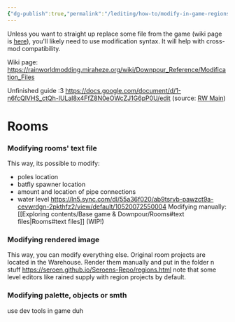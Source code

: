 ```yaml
---
{"dg-publish":true,"permalink":"/lediting/how-to/modify-in-game-regions/"}
---
```


Unless you want to straight up replace some file from the game (wiki page is [here](https://rainworldmodding.miraheze.org/wiki/Downpour_Reference/Mod_Directories#Overwriting_Files)), you'll likely need to use modification syntax. It will help with cross-mod compatibility.

Wiki page:
https://rainworldmodding.miraheze.org/wiki/Downpour_Reference/Modification_Files

Unfinished guide :3
https://docs.google.com/document/d/1-n6fcQlVHS_ctQh-lULal8x4FfZ8N0eOWcZJ1G6pP0U/edit
(source: [RW Main](https://discord.com/channels/291184728944410624/431534164932689921/1273601361870721094))
# Rooms

### Modifying rooms' text file
This way, its possible to modify:
- poles location
- batfly spawner location
- amount and location of pipe connections
- water level
https://ln5.sync.com/dl/55a36f020/ab9tsrvb-pawzct9a-cevwrdgn-2pkthfz2/view/default/10520072550004
Modifying manually: [[Exploring contents/Base game & Downpour/Rooms#text files\|Rooms#text files]] (WIP!)
### Modifying rendered image
This way, you can modify everything else.
Original room projects are located in the Warehouse. Render them manually and put in the folder n stuff 
https://seroen.github.io/Seroens-Repo/regions.html
note that some level editors like rained supply with region projects by default.

### Modifying palette, objects or smth
use dev tools in game duh